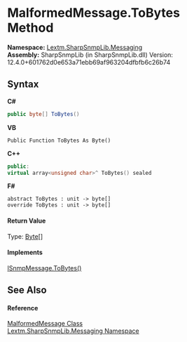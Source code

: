 # MalformedMessage.ToBytes Method 
 

**Namespace:**&nbsp;<a href="N_Lextm_SharpSnmpLib_Messaging">Lextm.SharpSnmpLib.Messaging</a><br />**Assembly:**&nbsp;SharpSnmpLib (in SharpSnmpLib.dll) Version: 12.4.0+601762d0e653a71ebb69af963204dfbfb6c26b74

## Syntax

**C#**<br />
``` C#
public byte[] ToBytes()
```

**VB**<br />
``` VB
Public Function ToBytes As Byte()
```

**C++**<br />
``` C++
public:
virtual array<unsigned char>^ ToBytes() sealed
```

**F#**<br />
``` F#
abstract ToBytes : unit -> byte[] 
override ToBytes : unit -> byte[] 
```


#### Return Value
Type: <a href="https://docs.microsoft.com/dotnet/api/system.byte" target="_blank" rel="noopener noreferrer">Byte</a>[]

#### Implements
<a href="M_Lextm_SharpSnmpLib_Messaging_ISnmpMessage_ToBytes">ISnmpMessage.ToBytes()</a><br />

## See Also


#### Reference
<a href="T_Lextm_SharpSnmpLib_Messaging_MalformedMessage">MalformedMessage Class</a><br /><a href="N_Lextm_SharpSnmpLib_Messaging">Lextm.SharpSnmpLib.Messaging Namespace</a><br />